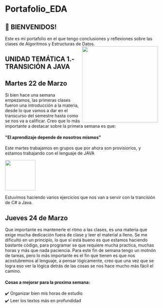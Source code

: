 # Portafolio_EDA
## 👋  BIENVENIDOS! 
Este es mi portafolio en el que tengo conclusiones y reflexiones sobre las clases de Algoritmos y Estructuras de Datos.
<img align= "right" width= "250" src= "https://pa1.narvii.com/6580/8098c6e9207376889eeb0532d9f5a0723c4d73f5_hq.gif"/>

## UNIDAD TEMÁTICA 1.- TRANSICIÓN A JAVA 


## Martes 22 de Marzo

Si bien hace una semana empezamos, las primeras clases fueron una introducción a la materia, desde lo que vamos a dar en el transcurso del semestre hasta como se nos va a calificar. 
Creo que lo más importante a destacar sobre la primera semana es que: 
####  "El aprendizaje depende de nosotros mismos" 

Este martes trabajamos en grupos que por ahora son provisiorios, y estamos trabajando con el lenguaje de JAVA 
</td>
      <td width="25%" align="center">
        <img height="100px" src="https://upload.wikimedia.org/wikipedia/en/thumb/3/30/Java_programming_language_logo.svg/1200px-Java_programming_language_logo.svg.png"> </td>
        
 Estuvimos haciendo varios ejercicios que nos van a servir con la trancisión de C# a Java. 
        
## Jueves 24 de Marzo 


Que importante es mantenerle el ritmo a las clases, es una materia que exige mucha dedicación fuera de clase y leer el material a lleno. Se me dificultó en un principio, lo que sí está bueno es que estamos haciendo bastante código, para programar se que requiere mucha practica, muchas horas y más que nada paciencia.
Para este fin de semana tengo un motnón de tareas, pero lo más importante es el fin que tienen es que nos acostubremos al lenguaje, a pensar lógicamente, creo que una vez que se logra eso ver la lógica detrás de las cosas se nos hace mucho más fácil el camino. 

#### Cosas a mejorar para la proxima semana: 

✔️ Organizar bien mis horas de estudio <br>
✔️ Leer los textos más en profundidad 


